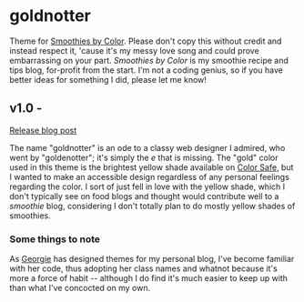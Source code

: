 # goldnotter
Theme for [Smoothies by Color](https://smoothiesbycolor.com). Please don't copy this without credit and instead respect it, 'cause it's my messy love song and could prove embarrassing on your part. *Smoothies by Color* is my smoothie recipe and tips blog, for-profit from the start. I'm not a coding genius, so if you have better ideas for something I did, please let me know!

## v1.0 - 
[Release blog post](https://janepedia.com/goldnotter)

The name "goldnotter" is an ode to a classy web designer I admired, who went by "goldenotter"; it's simply the *e* that is missing. The "gold" color used in this theme is the brightest yellow shade available on [Color Safe](http://colorsafe.co), but I wanted to make an accessible design regardless of any personal feelings regarding the color. I sort of just fell in love with the yellow shade, which I don't typically see on food blogs and thought would contribute well to a *smoothie* blog, considering I don't totally plan to do mostly yellow shades of smoothies.

### Some things to note
As [Georgie](https://hey.georgie.nu) has designed themes for my personal blog, I've become familiar with her code, thus adopting her class names and whatnot because it's more a force of habit -- although I do find it's much easier to keep up with than what I've concocted on my own.
